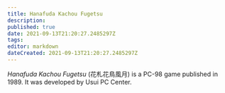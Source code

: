 ```yaml
---
title: Hanafuda Kachou Fugetsu
description: 
published: true
date: 2021-09-13T21:20:27.2485297Z 
tags: 
editor: markdown
dateCreated: 2021-09-13T21:20:27.2485297Z
---
```

_Hanafuda Kachou Fugetsu_ (<span lang='ja'>花札花鳥風月</span>) is a PC-98 game published in 1989.
It was developed by Usui PC Center.
